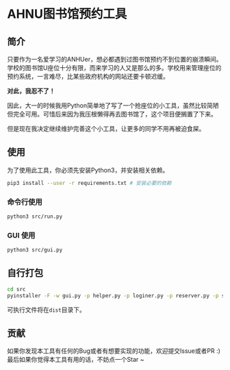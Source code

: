 # AHNU图书馆预约工具

## 简介
只要作为一名爱学习的ANHUer，想必都遇到过图书馆预约不到位置的崩溃瞬间。学校的图书馆U座位十分有限，而来学习的人又是那么的多。学校用来管理座位的预约系统，一言难尽，比某些政府机构的网站还要卡顿迟缓。

**对此，我忍不了！**

因此，大一的时候我用Python简单地了写了一个抢座位的小工具，虽然比较简陋但完全可用。可惜后来因为我压根懒得再去图书馆了，这个项目便搁置了下来。

但是现在我决定继续维护完善这个小工具，让更多的同学不用再被迫食屎。

## 使用

为了使用此工具，你必须先安装Python3，并安装相关依赖。
```bash
pip3 install --user -r requirements.txt # 安装必要的依赖
```

### 命令行使用
```bash
python3 src/run.py
```

### GUI 使用
```bash
python3 src/gui.py
```

## 自行打包
```bash
cd src
pyinstaller -F -w gui.py -p helper.py -p loginer.py -p reserver.py -p seatgetter.py --hidden-import Helper --hidden-import Loginer --hidden-import SeatGetter
```
可执行文件将在`dist`目录下。

## 贡献
如果你发现本工具有任何的Bug或者有想要实现的功能，欢迎提交Issue或者PR :)
最后如果你觉得本工具有用的话，不妨点一个Star ~
